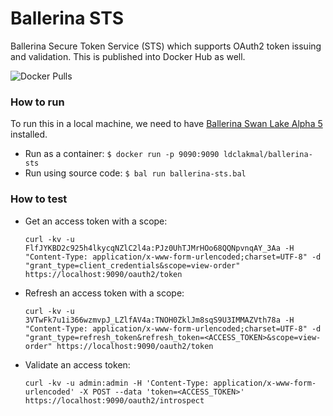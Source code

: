 # Ballerina STS

Ballerina Secure Token Service (STS) which supports OAuth2 token issuing and validation. This is published into Docker Hub as well.

![Docker Pulls](https://img.shields.io/docker/pulls/ldclakmal/ballerina-sts)

### How to run

To run this in a local machine, we need to have [Ballerina Swan Lake Alpha 5](https://ballerina.io/downloads/) installed.

- Run as a container: `$ docker run -p 9090:9090 ldclakmal/ballerina-sts`
- Run using source code: `$ bal run ballerina-sts.bal`

### How to test

- Get an access token with a scope:

    ```shell
    curl -kv -u FlfJYKBD2c925h4lkycqNZlC2l4a:PJz0UhTJMrHOo68QQNpvnqAY_3Aa -H "Content-Type: application/x-www-form-urlencoded;charset=UTF-8" -d "grant_type=client_credentials&scope=view-order" https://localhost:9090/oauth2/token
    ```

- Refresh an access token with a scope:

    ```shell
    curl -kv -u 3VTwFk7u1i366wzmvpJ_LZlfAV4a:TNOH0ZklJm8sqS9U3IMMAZVth78a -H "Content-Type: application/x-www-form-urlencoded;charset=UTF-8" -d "grant_type=refresh_token&refresh_token=<ACCESS_TOKEN>&scope=view-order" https://localhost:9090/oauth2/token
    ```

- Validate an access token:

    ```shell
    curl -kv -u admin:admin -H 'Content-Type: application/x-www-form-urlencoded' -X POST --data 'token=<ACCESS_TOKEN>' https://localhost:9090/oauth2/introspect
    ```